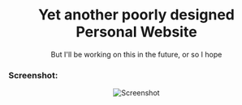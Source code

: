 <div align="center">
  <h1>Yet another poorly designed Personal Website</h1>
  <p>But I'll be working on this in the future, or so I hope</p>
</div>

### Screenshot:

<div align="center">
  <img src="https://user-images.githubusercontent.com/63078965/192192674-b347cc08-f25f-4785-8ee9-4a1b90413e4a.png" alt="Screenshot" />
</div>

